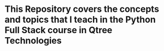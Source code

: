 # This Repository covers the concepts and topics that I teach in the Python Full Stack course in Qtree Technologies